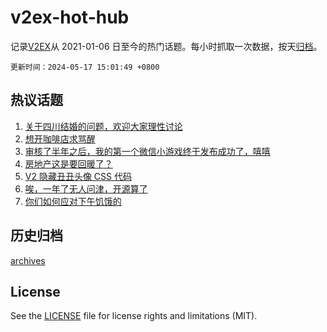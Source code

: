 # v2ex-hot-hub

 记录[V2EX](https://www.v2ex.com/)从 2021-01-06 日至今的热门话题。每小时抓取一次数据，按天[归档](archives)。

`更新时间：2024-05-17 15:01:49 +0800`

## 热议话题

1. [关于四川结婚的问题，欢迎大家理性讨论](https://www.v2ex.com/t/1041505)
1. [想开咖啡店求骂醒](https://www.v2ex.com/t/1041377)
1. [审核了半年之后，我的第一个微信小游戏终于发布成功了，嘻嘻](https://www.v2ex.com/t/1041391)
1. [房地产这是要回暖了？](https://www.v2ex.com/t/1041514)
1. [V2 隐藏丑丑头像 CSS 代码](https://www.v2ex.com/t/1041354)
1. [唉，一年了无人问津，开源算了](https://www.v2ex.com/t/1041478)
1. [你们如何应对下午饥饿的](https://www.v2ex.com/t/1041384)

## 历史归档

[archives](archives)

## License

See the [LICENSE](LICENSE) file for license rights and limitations (MIT).
